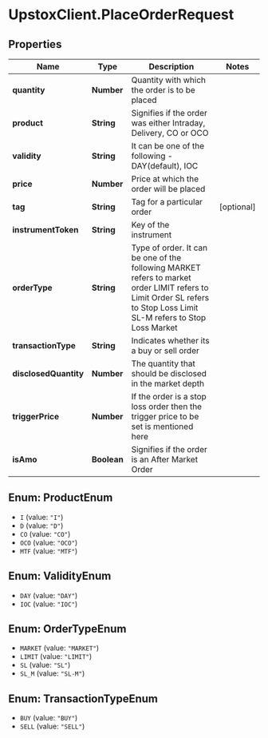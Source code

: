 # UpstoxClient.PlaceOrderRequest

## Properties
Name | Type | Description | Notes
------------ | ------------- | ------------- | -------------
**quantity** | **Number** | Quantity with which the order is to be placed | 
**product** | **String** | Signifies if the order was either Intraday, Delivery, CO or OCO | 
**validity** | **String** | It can be one of the following - DAY(default), IOC | 
**price** | **Number** | Price at which the order will be placed | 
**tag** | **String** | Tag for a particular order | [optional] 
**instrumentToken** | **String** | Key of the instrument | 
**orderType** | **String** | Type of order. It can be one of the following MARKET refers to market order LIMIT refers to Limit Order SL refers to Stop Loss Limit SL-M refers to Stop Loss Market | 
**transactionType** | **String** | Indicates whether its a buy or sell order | 
**disclosedQuantity** | **Number** | The quantity that should be disclosed in the market depth | 
**triggerPrice** | **Number** | If the order is a stop loss order then the trigger price to be set is mentioned here | 
**isAmo** | **Boolean** | Signifies if the order is an After Market Order | 

<a name="ProductEnum"></a>
## Enum: ProductEnum

* `I` (value: `"I"`)
* `D` (value: `"D"`)
* `CO` (value: `"CO"`)
* `OCO` (value: `"OCO"`)
* `MTF` (value: `"MTF"`)


<a name="ValidityEnum"></a>
## Enum: ValidityEnum

* `DAY` (value: `"DAY"`)
* `IOC` (value: `"IOC"`)


<a name="OrderTypeEnum"></a>
## Enum: OrderTypeEnum

* `MARKET` (value: `"MARKET"`)
* `LIMIT` (value: `"LIMIT"`)
* `SL` (value: `"SL"`)
* `SL_M` (value: `"SL-M"`)


<a name="TransactionTypeEnum"></a>
## Enum: TransactionTypeEnum

* `BUY` (value: `"BUY"`)
* `SELL` (value: `"SELL"`)

